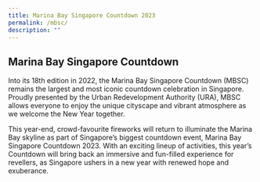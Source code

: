 ```yaml
---
title: Marina Bay Singapore Countdown 2023
permalink: /mbsc/
description: ""
---
```


## Marina Bay Singapore Countdown

Into its 18th edition in 2022, the Marina Bay Singapore Countdown (MBSC) remains the largest and most iconic countdown celebration in Singapore. Proudly presented by the Urban Redevelopment Authority (URA), MBSC allows everyone to enjoy the unique cityscape and vibrant atmosphere as we welcome the New Year together.

This year-end, crowd-favourite fireworks will return to illuminate the Marina Bay skyline as part of Singapore’s biggest countdown event, Marina Bay Singapore Countdown 2023. With an exciting lineup of activities, this year’s Countdown will bring back an immersive and fun-filled experience for revellers, as Singapore ushers in a new year with renewed hope and exuberance.